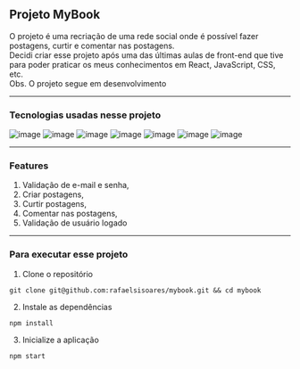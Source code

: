 ## Projeto MyBook

O projeto é uma recriação de uma rede social onde é possível fazer postagens, curtir e comentar nas postagens.
<br />
Decidi criar esse projeto após uma das últimas aulas de front-end que tive para poder praticar os meus conhecimentos em React, JavaScript, CSS, etc.
<br />
Obs. O projeto segue em desenvolvimento
<hr />

### Tecnologias usadas nesse projeto
![image](https://img.shields.io/badge/Linux-FCC624?style=for-the-badge&logo=linux&logoColor=black)
![image](https://img.shields.io/badge/VSCode-0078D4?style=for-the-badge&logo=visual%20studio%20code&logoColor=white)
![image](https://img.shields.io/badge/HTML5-E34F26?style=for-the-badge&logo=html5&logoColor=white)
![image](https://img.shields.io/badge/CSS3-1572B6?style=for-the-badge&logo=css3&logoColor=white)
![image](https://img.shields.io/badge/JavaScript-323330?style=for-the-badge&logo=javascript&logoColor=F7DF1E)
![image](https://img.shields.io/badge/React-20232A?style=for-the-badge&logo=react&logoColor=61DAFB)
![image](https://img.shields.io/badge/React_Router-CA4245?style=for-the-badge&logo=react-router&logoColor=white)
<hr />

### Features

1. Validação de e-mail e senha,
2. Criar postagens,
3. Curtir postagens,
4. Comentar nas postagens,
5. Validação de usuário logado
<hr />

### Para executar esse projeto

1. Clone o repositório
```
git clone git@github.com:rafaelsisoares/mybook.git && cd mybook
```

2. Instale as dependências
```
npm install
```
3. Inicialize a aplicação
```
npm start
```